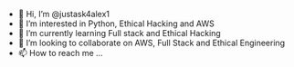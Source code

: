 - 👋 Hi, I’m @justask4alex1
- 👀 I’m interested in Python, Ethical Hacking and AWS
- 🌱 I’m currently learning Full stack and Ethical Hacking
- 💞️ I’m looking to collaborate on AWS, Full Stack and Ethical Engineering
- 📫 How to reach me ...

<!---
justask4alex1/justask4alex1 is a ✨ special ✨ repository because its `README.md` (this file) appears on your GitHub profile.
You can click the Preview link to take a look at your changes.
--->

